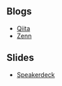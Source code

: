 ## Blogs

* [Qiita](https://qiita.com/TomoyukiSugiyama)
* [Zenn](https://zenn.dev/s_tomoyuki)

## Slides

* [Speakerdeck](https://speakerdeck.com/tomoyukisugiyama)

<!--
**TomoyukiSugiyama/TomoyukiSugiyama** is a ✨ _special_ ✨ repository because its `README.md` (this file) appears on your GitHub profile.

Here are some ideas to get you started:

- 🔭 I’m currently working on ...
- 🌱 I’m currently learning ...
- 👯 I’m looking to collaborate on ...
- 🤔 I’m looking for help with ...
- 💬 Ask me about ...
- 📫 How to reach me: ...
- 😄 Pronouns: ...
- ⚡ Fun fact: ...
-->
